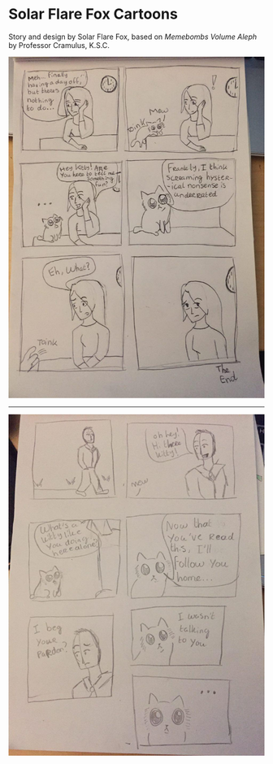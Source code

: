 # Solar Flare Fox Cartoons

Story and design by Solar Flare Fox, based on *Memebombs Volume Aleph* by Professor Cramulus, K.S.C.

![Aleph One](hysterical-nonsense.jpg)

-----

![Aleph Two](now-that-youve-read-this.jpg)


